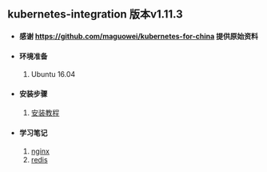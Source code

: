 ## kubernetes-integration 版本v1.11.3

+ #### 感谢 https://github.com/maguowei/kubernetes-for-china 提供原始资料

+ #### 环境准备
   
   1. Ubuntu 16.04
   
+ #### 安装步骤
   1. [安装教程](https://github.com/ylzyqt/kubernetes-integration/blob/master/install/install.md)
     
+ #### 学习笔记
   1. [nginx](https://github.com/ylzyqt/kubernetes-integration/blob/master/train/nginx/nginx.md)   
   2. [redis](https://github.com/ylzyqt/kubernetes-integration/blob/master/train/redis/redis.md)   